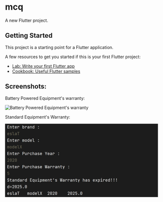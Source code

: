 # mcq

A new Flutter project.

## Getting Started

This project is a starting point for a Flutter application.

A few resources to get you started if this is your first Flutter project:

- [Lab: Write your first Flutter app](https://docs.flutter.dev/get-started/codelab)
- [Cookbook: Useful Flutter samples](https://docs.flutter.dev/cookbook)

## Screenshots:

Battery Powered Equipment's warranty:

![Battery Powered Equipment's warranty](https://raw.githubusercontent.com/ChinmayaGit/java-assignment-div-B--3-/master/screenShot/1.jpg "Battery Powered Equipment's warranty")

Standard Equipment's Warranty:

![Standard Equipment's Warranty](https://raw.githubusercontent.com/ChinmayaGit/java-assignment-3-div-B/master/screenShot/2.jpg "Standard Equipment's Warranty")
